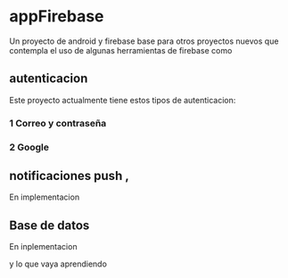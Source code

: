 # appFirebase
Un proyecto de android y firebase base para otros proyectos nuevos  que contempla el uso de algunas herramientas de firebase como 

## autenticacion
Este proyecto actualmente tiene estos tipos de autenticacion:
  ### 1 Correo y contraseña
  ### 2 Google
  
## notificaciones push , 
  En implementacion

## Base de datos 
  En inplementacion
  
y lo que vaya aprendiendo
